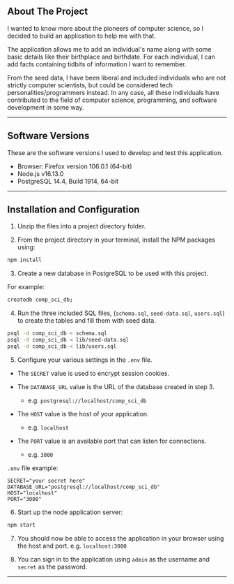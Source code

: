 ## About The Project

I wanted to know more about the pioneers of computer science, so I decided to build an application to help me with that.

The application allows me to add an individual's name along with some basic details like their birthplace and birthdate. For each individual, I can add facts containing tidbits of information I want to remember.

From the seed data, I have been liberal and included individuals who are not strictly computer scientists, but could be considered tech personalities/programmers instead. In any case, all these individuals have contributed to the field of computer science, programming, and software development in some way.

---
## Software Versions 

These are the software versions I used to develop and test this application.

- Browser: Firefox version 106.0.1 (64-bit)
- Node.js v16.13.0
- PostgreSQL 14.4, Build 1914, 64-bit  

---

## Installation and Configuration

1. Unzip the files into a project directory folder.

2. From the project directory in your terminal, install the NPM packages using:

```sh
npm install
```

3. Create a new database in PostgreSQL to be used with this project.

For example: 
```sh
createdb comp_sci_db;
```

4. Run the three included SQL files, (`schema.sql`, `seed-data.sql`, `users.sql`) to create the tables and fill them with seed data.

```sh
psql -d comp_sci_db < schema.sql
psql -d comp_sci_db < lib/seed-data.sql
psql -d comp_sci_db < lib/users.sql
```

5. Configure your various settings in the `.env` file.

- The `SECRET` value is used to encrypt session cookies.

- The `DATABASE_URL` value is the URL of the database created in step 3.
  - e.g. `postgresql://localhost/comp_sci_db`

- The `HOST` value is the host of your application.
  - e.g. `localhost`

- The `PORT` value is an available port that can listen for connections.
  - e.g. `3000`


`.env` file example:
```
SECRET="your secret here"
DATABASE_URL="postgresql://localhost/comp_sci_db"
HOST="localhost"
PORT="3000"
```

6. Start up the node application server:

```sh
npm start
```

7. You should now be able to access the application in your browser using the host and port.
e.g. `localhost:3000`

8. You can sign in to the application using `admin` as the username and `secret` as the password.
---

